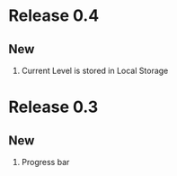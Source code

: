 # Release 0.4

## New

1. Current Level is stored in Local Storage

# Release 0.3

## New

1. Progress bar
